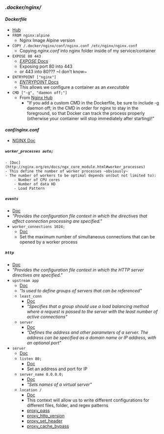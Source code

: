 ### _.docker/nginx/_
#### _Dockerfile_
- [Hub](https://hub.docker.com/_/nginx)
- `FROM nginx:alpine`
    - Nginx Image Alpine version
- `COPY /.docker/nginx/conf/nginx.conf /etc/nginx/nginx.conf`
    - Copying _nginx.conf_ into nginx folder inside of my service/container
- `EXPOSE 80 443`
    - [_EXPOSE_ Docs](https://docs.docker.com/engine/reference/builder/#expose)
    - Exposing port 80 into 443
    - or 443 into 80??? ~I don't know~
- `ENTRYPOINT ["nginx"]`
    - [_ENTRYPOINT_ Docs](https://docs.docker.com/engine/reference/builder/#entrypoint)
    - This allows we configure a container as an _executable_
- `CMD ["-g", "daemon off;"]`
    - From [Nginx Hub](https://hub.docker.com/_/nginx)
        - "If you add a custom CMD in the Dockerfile, be sure to include -g daemon off; in the CMD in order for nginx to stay in the foreground, so that Docker can track the process properly (otherwise your container will stop immediately after starting)!"

#### _conf/nginx.conf_
- [NGINX Doc](https://nginx.org/en/docs/)
##### `worker_processes auto;`
    - [Doc](http://nginx.org/en/docs/ngx_core_module.html#worker_processes)
    - This define the number of worker processes ~obviously~
    - The number of workers to be optimal depends on(but not limited to):
        - Number of CPU cores
        - Number of data HD
        - Load Pattern
##### `events`
- [Doc](https://nginx.org/en/docs/ngx_core_module.html#events)
- _"Provides the configuration file context in which the directives that affect connection processing are specified."_
- `worker_connections 1024;`    
    - [Doc](http://nginx.org/en/docs/ngx_core_module.html#worker_connections)
    - Set the maximum number of simultaneous connections that can be opened by a worker process
##### `http`
- [Doc](https://nginx.org/en/docs/http/ngx_http_core_module.html#http)
- _"Provides the configuration file context in which the HTTP server directives are specified."_
- `upstream app`
    - [Doc](http://nginx.org/en/docs/http/ngx_http_upstream_module.html)
    - _"Is used to define groups of servers that can be referenced"_
    - `least_conn`
        - [Doc](http://nginx.org/en/docs/http/ngx_http_upstream_module.html#least_conn)
        - _"Specifies that a group should use a load balancing method where a request is passed to the server with the least number of active connections"_
    - `server`
        - [Doc](http://nginx.org/en/docs/http/ngx_http_upstream_module.html#server)
        - _"Defines the address and other parameters of a server. The address can be specified as a domain name or IP address, with an optional port"_
- `server`
    - [Doc](https://nginx.org/en/docs/http/configuring_https_servers.html)
    - `listen 80;`
        - [Doc](https://nginx.org/en/docs/http/ngx_http_core_module.html#listen)
        - Set an address and port for IP 
    - `server_name 0.0.0.0;`
        - [Doc](https://nginx.org/en/docs/http/ngx_http_core_module.html#server_name)
        - _"Sets names of a virtual server"_
    - `location /`
        - [Doc](https://nginx.org/en/docs/http/ngx_http_core_module.html#location)
        - This context will allow us to write different configurations for different files, folder, and regex patterns
        - [proxy_pass](https://nginx.org/en/docs/http/ngx_http_proxy_module.html#proxy_pass)
        - [proxy_http_version](https://nginx.org/en/docs/http/ngx_http_proxy_module.html#proxy_http_version)
        - [proxy_set_header](https://nginx.org/en/docs/http/ngx_http_proxy_module.html#proxy_set_header)
        - [proxy_cache_bypass](https://nginx.org/en/docs/http/ngx_http_proxy_module.html#proxy_cache_bypass)
